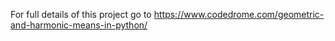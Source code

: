For full details of this project go to
https://www.codedrome.com/geometric-and-harmonic-means-in-python/
